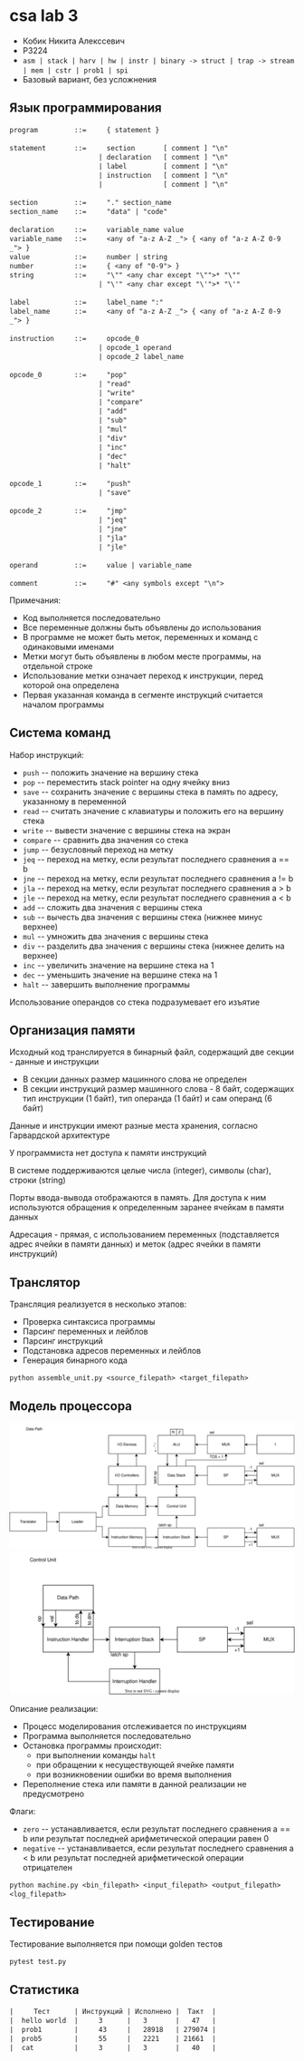 csa lab 3
========================

- Кобик Никита Алекссевич 
- P3224
- ```asm | stack | harv | hw | instr | binary -> struct | trap -> stream | mem | cstr | prob1 | spi```
- Базовый вариант, без усложнения

## Язык программирования

```ebnf
program         ::=     { statement }

statement       ::=     section       [ comment ] "\n"
                      | declaration   [ comment ] "\n"
                      | label         [ comment ] "\n"
                      | instruction   [ comment ] "\n"
                      |               [ comment ] "\n"

section         ::=     "." section_name
section_name    ::=     "data" | "code"

declaration     ::=     variable_name value
variable_name   ::=     <any of "a-z A-Z _"> { <any of "a-z A-Z 0-9 _"> }
value           ::=     number | string
number          ::=     { <any of "0-9"> }
string          ::=     "\"" <any char except "\"">* "\""
                      | "\'" <any char except "\'">* "\'"

label           ::=     label_name ":"
label_name      ::=     <any of "a-z A-Z _"> { <any of "a-z A-Z 0-9 _"> }

instruction     ::=     opcode_0
                      | opcode_1 operand
                      | opcode_2 label_name
              
opcode_0        ::=     "pop" 
                      | "read" 
                      | "write" 
                      | "compare" 
                      | "add" 
                      | "sub" 
                      | "mul" 
                      | "div" 
                      | "inc" 
                      | "dec" 
                      | "halt"

opcode_1        ::=     "push" 
                      | "save"
                      
opcode_2        ::=     "jmp" 
                      | "jeq" 
                      | "jne" 
                      | "jla" 
                      | "jle"

operand         ::=     value | variable_name

comment         ::=     "#" <any symbols except "\n">
```

Примечания:
- Код выполняется последовательно
- Все переменные должны быть объявлены до использования
- В программе не может быть меток, переменных и команд с одинаковыми именами
- Метки могут быть объявлены в любом месте программы, на отдельной строке
- Использование метки означает переход к инструкции, перед которой она определена
- Первая указанная команда в сегменте инструкций считается началом программы

## Система команд

Набор инструкций:
- `push` -- положить значение на вершину стека
- `pop` -- переместить stack pointer на одну ячейку вниз
- `save` -- сохранить значение с вершины стека в память по адресу, указанному в переменной
- `read` -- считать значение с клавиатуры и положить его на вершину стека
- `write` -- вывести значение с вершины стека на экран
- `compare` -- сравнить два значения со стека
- `jump` -- безусловный переход на метку
- `jeq` -- переход на метку, если результат последнего сравнения a == b
- `jne` -- переход на метку, если результат последнего сравнения a != b
- `jla` -- переход на метку, если результат последнего сравнения a > b
- `jle` -- переход на метку, если результат последнего сравнения a < b
- `add` -- сложить два значения с вершины стека
- `sub` -- вычесть два значения с вершины стека (нижнее минус верхнее)
- `mul` -- умножить два значения с вершины стека
- `div` -- разделить два значения с вершины стека (нижнее делить на верхнее)
- `inc` -- увеличить значение на вершине стека на 1
- `dec` -- уменьшить значение на вершине стека на 1
- `halt` -- завершить выполнение программы

Использование операндов со стека подразумевает его изъятие

## Организация памяти

Исходный код транслируется в бинарный файл, содержащий две секции - данные и инструкции
- В секции данных размер машинного слова не определен
- В секции инструкций размер машинного слова - 8 байт, содержащих тип инструкции (1 байт), тип операнда (1 байт) и сам операнд (6 байт)

Данные и инструкции имеют разные места хранения, согласно Гарвардской архитектуре 

У программиста нет доступа к памяти инструкций

В системе поддерживаются целые числа (integer), символы (char), строки (string)

Порты ввода-вывода отображаются в память. Для доступа к ним используются обращения к определенным заранее ячейкам в памяти данных

Адресация - прямая, с использованием переменных (подставляется адрес ячейки в памяти данных) и меток (адрес ячейки в памяти инструкций)

## Транслятор

Трансляция реализуется в несколько этапов:
- Проверка синтаксиса программы
- Парсинг переменных и лейблов
- Парсинг инструкций
- Подстановка адресов переменных и лейблов
- Генерация бинарного кода

```
python assemble_unit.py <source_filepath> <target_filepath>
```

## Модель процессора

![DP.svg](schemes/DP.svg)
![CU.svg](schemes/CU.svg)

Описание реализации:
- Процесс моделирования отслеживается по инструкциям
- Программа выполняется последовательно
- Остановка программы происходит:
  - при выполнении команды `halt`
  - при обращении к несуществующей ячейке памяти
  - при возникновении ошибки во время выполнения
- Переполнение стека или памяти в данной реализации не предусмотрено

Флаги:
- `zero` -- устанавливается, если результат последнего сравнения a == b или результат последней арифметической операции равен 0
- `negative` -- устанавливается, если результат последнего сравнения a < b или результат последней арифметической операции отрицателен

```
python machine.py <bin_filepath> <input_filepath> <output_filepath> <log_filepath>
```

## Тестирование

Тестирование выполняется при помощи golden тестов

```
pytest test.py
```

## Статистика

```plain
|     Тест      | Инструкций | Исполнено |  Такт  |
|  hello world  |     3      |   3       |   47   | 
|  prob1        |     43     |   28918   | 279074 |
|  prob5        |     55     |   2221    | 21661  |
|  cat          |     3      |   3       |   40   |
```
